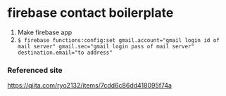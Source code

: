 # firebase contact boilerplate

1. Make firebase app
2. `$ firebase functions:config:set gmail.account="gmail login id of mail server" gmail.sec="gmail login pass of mail server" destination.email="to address"`

### Referenced site
https://qiita.com/ryo2132/items/7cdd6c86dd418095f74a
